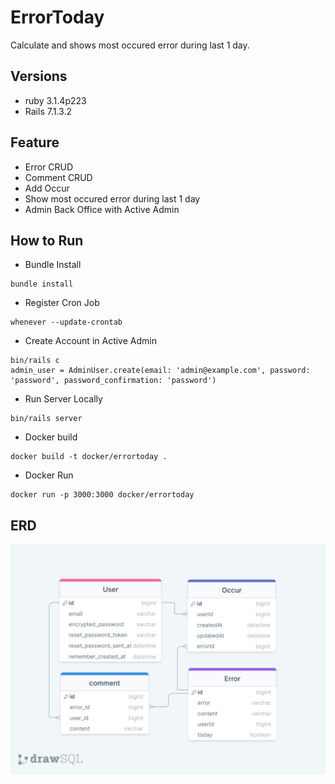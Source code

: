 # ErrorToday

Calculate and shows most occured error during last 1 day.

## Versions
- ruby 3.1.4p223
- Rails 7.1.3.2

## Feature
- Error CRUD
- Comment CRUD
- Add Occur
- Show most occured error during last 1 day
- Admin Back Office with Active Admin

## How to Run

- Bundle Install

```
bundle install
```

- Register Cron Job

```
whenever --update-crontab
```

- Create Account in Active Admin
```
bin/rails c
admin_user = AdminUser.create(email: 'admin@example.com', password: 'password', password_confirmation: 'password')
```

- Run Server Locally

```
bin/rails server
```

- Docker build
```
docker build -t docker/errortoday .
```

- Docker Run 
```
docker run -p 3000:3000 docker/errortoday
```

## ERD

![erd](./app/assets/images/erd.png)
